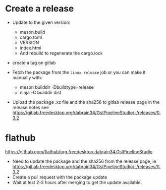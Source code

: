 # Create a release

- Update to the given version:
  - meson.build
  - cargo.toml
  - VERSION
  - index.html
  - And rebuild to regenerate the cargo.lock

- create a tag on gitlab
- Fetch the package from the `linux release` job or you can make it manually with:
  - meson builddir -Dbuildtype=release
  - ninja -C builddir dist
- Upload the package .xz file and the sha256 to gitlab release page in the release notes
see https://gitlab.freedesktop.org/dabrain34/GstPipelineStudio/-/releases/0.3.2

# flathub

https://github.com/flathub/org.freedesktop.dabrain34.GstPipelineStudio

  - Need to update the package and the sha256 from the release page, ie https://gitlab.freedesktop.org/dabrain34/GstPipelineStudio/-/releases/0.3.2
  - Create a pull request with the package update
  - Wait at lest 2-3 hours after merging to get the update available.
